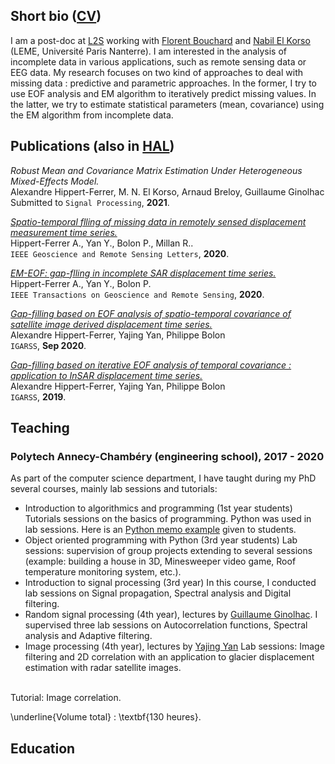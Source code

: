 ## Short bio (<a href="ahippert.github.io/pdfs/curriculum.pdf" target="_blank">CV</a>)

I am a post-doc at [L2S](https://l2s.centralesupelec.fr/) working with [Florent Bouchard](https://sites.google.com/view/florentbouchard/home) and [Nabil El Korso](https://sites.google.com/site/nabkorso/) (LEME, Université Paris Nanterre). I am interested in the analysis of incomplete data in various applications, such as remote sensing data or EEG data. My research focuses on two kind of approaches to deal with missing data : predictive and parametric approaches. In the former, I try to use EOF analysis and EM algorithm to iteratively predict missing values. In the latter, we try to estimate statistical parameters (mean, covariance) using the EM algorithm from incomplete data.

## Publications (also in [HAL](https://haltools.archives-ouvertes.fr/Public/afficheRequetePubli.php?auteur_exp=hippert-ferrer&CB_auteur=oui&CB_titre=oui&CB_article=oui&CB_DOI=oui&langue=Anglais&tri_exp=annee_publi&tri_exp2=typdoc&tri_exp3=date_publi&ordre_aff=TA&Fen=Aff&css=../css/styles_publicationsHAL.css))

_Robust Mean and Covariance Matrix Estimation Under Heterogeneous Mixed-Effects Model._
<br/>
  Alexandre Hippert-Ferrer, M. N. El Korso, Arnaud Breloy, Guillaume Ginolhac
<br/>
Submitted to `Signal Processing`, **2021**.

[_Spatio-temporal flling of missing data in remotely sensed displacement measurement time series._](https://ieeexplore.ieee.org/abstract/document/9173747)
<br/>
Hippert-Ferrer A., Yan Y., Bolon P., Millan R..
<br/>
`IEEE Geoscience and Remote Sensing Letters`, **2020**.

[_EM-EOF: gap-flling in incomplete SAR displacement time series._](https://ieeexplore.ieee.org/abstract/document/9170898)
<br/>
Hippert-Ferrer A., Yan Y., Bolon P. 
<br/>
`IEEE Transactions on Geoscience and Remote Sensing`, **2020**.

[_Gap-filling based on EOF analysis of spatio-temporal covariance of satellite image derived displacement time series._](https://ieeexplore.ieee.org/document/9324467)
<br/>
Alexandre Hippert-Ferrer, Yajing Yan, Philippe Bolon
<br/>
`IGARSS`, **Sep 2020**.

[_Gap-filling based on iterative EOF analysis of temporal covariance : application to InSAR displacement time series._](https://ieeexplore.ieee.org/document/8898952)
<br/>
Alexandre Hippert-Ferrer, Yajing Yan, Philippe Bolon
<br/>
`IGARSS`, **2019**.

## Teaching
### Polytech Annecy-Chambéry (engineering school), 2017 - 2020
As part of the computer science department, I have taught during my PhD several courses, mainly lab sessions and tutorials:
- Introduction to algorithmics and programming (1st year students)
Tutorials sessions on the basics of programming. Python was used in lab sessions. Here is an <a href="ahippert.github.io/pdfs/rappel_python.pdf" target="_blank">Python memo example</a> given to students.
- Object oriented programming with Python (3rd year students)
Lab sessions: supervision of group projects extending to several sessions (example: building a house in 3D, Minesweeper video game, Roof temperature monitoring system, etc.).
- Introduction to signal processing (3rd year)
In this course, I conducted lab sessions on Signal propagation, Spectral analysis and Digital filtering.
- Random signal processing (4th year), lectures by [Guillaume Ginolhac](https://www.univ-smb.fr/listic/presentation/membres/enseignants-chercheurs/guillaume-ginolhac/).
I supervised three lab sessions on Autocorrelation functions, Spectral analysis and Adaptive filtering.
- Image processing (4th year), lectures by [Yajing Yan](https://www.univ-smb.fr/listic/pages-en/yajing-yan-en/)
Lab sessions: Image filtering and 2D correlation with an application to glacier displacement estimation with radar satellite images.
<br/>
Tutorial: Image correlation.

\underline{Volume total} : \textbf{130 heures}.

## Education
